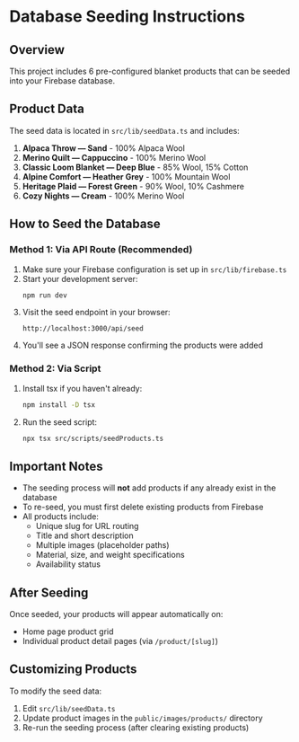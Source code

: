 # Database Seeding Instructions

## Overview
This project includes 6 pre-configured blanket products that can be seeded into your Firebase database.

## Product Data
The seed data is located in `src/lib/seedData.ts` and includes:

1. **Alpaca Throw — Sand** - 100% Alpaca Wool
2. **Merino Quilt — Cappuccino** - 100% Merino Wool
3. **Classic Loom Blanket — Deep Blue** - 85% Wool, 15% Cotton
4. **Alpine Comfort — Heather Grey** - 100% Mountain Wool
5. **Heritage Plaid — Forest Green** - 90% Wool, 10% Cashmere
6. **Cozy Nights — Cream** - 100% Merino Wool

## How to Seed the Database

### Method 1: Via API Route (Recommended)

1. Make sure your Firebase configuration is set up in `src/lib/firebase.ts`
2. Start your development server:
   ```bash
   npm run dev
   ```
3. Visit the seed endpoint in your browser:
   ```
   http://localhost:3000/api/seed
   ```
4. You'll see a JSON response confirming the products were added

### Method 2: Via Script

1. Install tsx if you haven't already:
   ```bash
   npm install -D tsx
   ```
2. Run the seed script:
   ```bash
   npx tsx src/scripts/seedProducts.ts
   ```

## Important Notes

- The seeding process will **not** add products if any already exist in the database
- To re-seed, you must first delete existing products from Firebase
- All products include:
  - Unique slug for URL routing
  - Title and short description
  - Multiple images (placeholder paths)
  - Material, size, and weight specifications
  - Availability status

## After Seeding

Once seeded, your products will appear automatically on:
- Home page product grid
- Individual product detail pages (via `/product/[slug]`)

## Customizing Products

To modify the seed data:
1. Edit `src/lib/seedData.ts`
2. Update product images in the `public/images/products/` directory
3. Re-run the seeding process (after clearing existing products)

